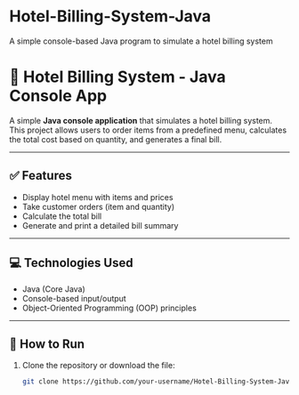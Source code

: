 # Hotel-Billing-System-Java
A simple console-based Java program to simulate a hotel billing system
# 🏨 Hotel Billing System - Java Console App

A simple **Java console application** that simulates a hotel billing system. This project allows users to order items from a predefined menu, calculates the total cost based on quantity, and generates a final bill.

---

## ✅ Features

- Display hotel menu with items and prices
- Take customer orders (item and quantity)
- Calculate the total bill
- Generate and print a detailed bill summary

---

## 💻 Technologies Used

- Java (Core Java)
- Console-based input/output
- Object-Oriented Programming (OOP) principles

---

## 📌 How to Run

1. Clone the repository or download the file:
   ```bash
   git clone https://github.com/your-username/Hotel-Billing-System-Java.git
